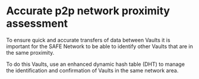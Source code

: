 # Accurate p2p network proximity assessment

To ensure quick and accurate transfers of data between Vaults it is important for the SAFE Network to be able to identify other Vaults that are in the same proximity.

To do this Vaults, use an enhanced dynamic hash table (DHT) to manage the identification and confirmation of Vaults in the same network area.
